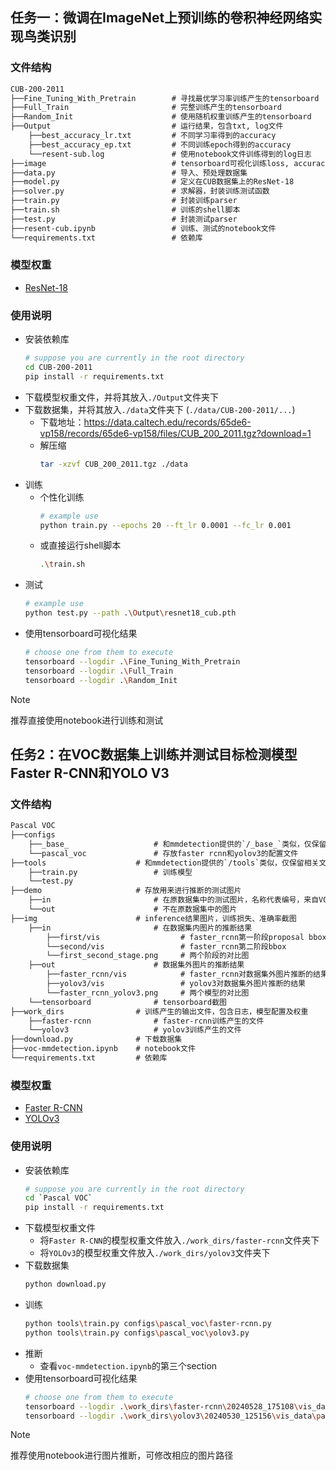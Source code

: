 ## 任务一：微调在ImageNet上预训练的卷积神经网络实现鸟类识别

### 文件结构

```txt
CUB-200-2011
├──Fine_Tuning_With_Pretrain        # 寻找最优学习率训练产生的tensorboard
├──Full_Train                       # 完整训练产生的tensorboard
├──Random_Init                      # 使用随机权重训练产生的tensorboard
├──Output                           # 运行结果，包含txt, log文件
    ├──best_accuracy_lr.txt         # 不同学习率得到的accuracy
    ├──best_accuracy_ep.txt         # 不同训练epoch得到的accuracy
    └──resent-sub.log               # 使用notebook文件训练得到的log日志
├──image                            # tensorboard可视化训练loss, accuracy的截图
├──data.py                          # 导入、预处理数据集
├──model.py                         # 定义在CUB数据集上的ResNet-18
├──solver.py                        # 求解器，封装训练测试函数
├──train.py                         # 封装训练parser                        
├──train.sh                         # 训练的shell脚本                        
├──test.py                          # 封装测试parser
├──resent-cub.ipynb                 # 训练、测试的notebook文件
└──requirements.txt                 # 依赖库                
```

### 模型权重

- [ResNet-18](https://drive.google.com/file/d/1fDSB7W71iAiA7-mWxaPpXXonUy0JKqrw/view?usp=sharing)

### 使用说明

- 安装依赖库
    ```bash
    # suppose you are currently in the root directory
    cd CUB-200-2011
    pip install -r requirements.txt 
    ```
- 下载模型权重文件，并将其放入`./Output`文件夹下
- 下载数据集，并将其放入`./data`文件夹下 (`./data/CUB-200-2011/...`)
  - 下载地址：https://data.caltech.edu/records/65de6-vp158/records/65de6-vp158/files/CUB_200_2011.tgz?download=1
  - 解压缩
    ```bash
    tar -xzvf CUB_200_2011.tgz ./data
    ```
- 训练
  - 个性化训练 
    ```bash
    # example use
    python train.py --epochs 20 --ft_lr 0.0001 --fc_lr 0.001
    ```
  - 或直接运行shell脚本
    ```bash
    .\train.sh
    ``` 
- 测试
    ```bash
    # example use
    python test.py --path .\Output\resnet18_cub.pth
    ```
- 使用tensorboard可视化结果
    ```bash
    # choose one from them to execute
    tensorboard --logdir .\Fine_Tuning_With_Pretrain
    tensorboard --logdir .\Full_Train
    tensorboard --logdir .\Random_Init
    ``` 

> [!NOTE]
> 推荐直接使用notebook进行训练和测试

## 任务2：在VOC数据集上训练并测试目标检测模型Faster R-CNN和YOLO V3

### 文件结构

```txt
Pascal VOC
├──configs
    ├──_base_                   # 和mmdetection提供的`/_base_`类似，仅保留相关文件
    └──pascal_voc               # 存放faster rcnn和yolov3的配置文件                
├──tools                    # 和mmdetection提供的`/tools`类似，仅保留相关文件
    ├──train.py                 # 训练模型
    └──test.py                                
├──demo                     # 存放用来进行推断的测试图片
    ├──in                       # 在原数据集中的测试图片，名称代表编号，来自VOC2007测试集
    └──out                      # 不在原数据集中的图片                     
├──img                      # inference结果图片，训练损失、准确率截图
    ├──in                       # 在数据集内图片的推断结果 
        ├──first/vis                  # faster_rcnn第一阶段proposal bbox
        └──second/vis                 # faster_rcnn第二阶段bbox
        └──first_second_stage.png     # 两个阶段的对比图
    ├──out                      # 数据集外图片的推断结果
        ├──faster_rcnn/vis            # faster_rcnn对数据集外图片推断的结果
        ├──yolov3/vis                 # yolov3对数据集外图片推断的结果
        └──faster_rcnn_yolov3.png     # 两个模型的对比图
    └──tensorboard              # tensorboard截图
├──work_dirs                # 训练产生的输出文件，包含日志，模型配置及权重
    ├──faster-rcnn              # faster-rcnn训练产生的文件
    └──yolov3                   # yolov3训练产生的文件
├──download.py              # 下载数据集                         
├──voc-mmdetection.ipynb    # notebook文件         
└──requirements.txt         # 依赖库      
```

### 模型权重
- [Faster R-CNN](https://drive.google.com/file/d/1ADEGGQ4bv6aeOwT7BD4aS3WpK6f5R-35/view?usp=drive_link)
- [YOLOv3](https://drive.google.com/file/d/1YM0HFjrWzOT8IiJHdItAy-PdtvYdk1as/view?usp=sharing)


### 使用说明

- 安装依赖库
    ```bash
    # suppose you are currently in the root directory
    cd `Pascal VOC`
    pip install -r requirements.txt 
    ```
- 下载模型权重文件
  - 将`Faster R-CNN`的模型权重文件放入`./work_dirs/faster-rcnn`文件夹下
  - 将`YOLOv3`的模型权重文件放入`./work_dirs/yolov3`文件夹下
- 下载数据集
  ```bash
  python download.py
  ``` 
- 训练
  ```bash
  python tools\train.py configs\pascal_voc\faster-rcnn.py      
  python tools\train.py configs\pascal_voc\yolov3.py        
  ```
- 推断
  - 查看`voc-mmdetection.ipynb`的第三个section
- 使用tensorboard可视化结果
    ```bash
    # choose one from them to execute
    tensorboard --logdir .\work_dirs\faster-rcnn\20240528_175108\vis_data\pascal_voc
    tensorboard --logdir .\work_dirs\yolov3\20240530_125156\vis_data\pascal_voc
    ```
> [!NOTE]
> 推荐使用notebook进行图片推断，可修改相应的图片路径